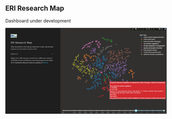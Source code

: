 ## ERI Research Map

Dashboard under development

<div style="text-align:center"><img src="demo.png" alt="map-demo" width="600"/></div>